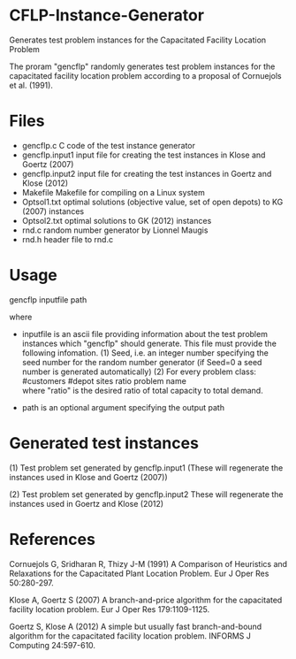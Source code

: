 # CFLP-Instance-Generator
Generates test problem instances for the Capacitated Facility Location Problem

The proram "gencflp" randomly generates test problem instances for the capacitated facility location problem according
to a proposal of Cornuejols et al. (1991).

# Files
- gencflp.c        C code of the test instance generator
- gencflp.input1   input file for creating the test instances in Klose and Goertz (2007)
- gencflp.input2   input file for creating the test instances in Goertz and Klose (2012)
- Makefile         Makefile for compiling on a Linux system
- Optsol1.txt      optimal solutions (objective value, set of open depots) to KG (2007) instances
- Optsol2.txt      optimal solutions to GK (2012) instances
- rnd.c            random number generator by Lionnel Maugis
- rnd.h            header file to rnd.c

# Usage
gencflp inputfile path
         
where
- inputfile is an ascii file providing information about the test problem instances which "gencflp" should generate.
  This file must provide the following infomation.
  (1) Seed, i.e. an integer number specifying the seed number for the random number generator (if Seed=0 a seed number
      is generated automatically)
  (2) For every problem class:
        #customers  #depot sites  ratio  problem name             
      where "ratio" is the desired ratio of total capacity to total demand.
  
- path is an optional argument specifying the output path          
          
# Generated test instances
(1) Test problem set generated by gencflp.input1 
    (These will regenerate the instances  used in Klose and Goertz (2007))

(2) Test problem set generated by gencflp.input2
    These will regenerate the instances used in Goertz and Klose (2012)
    
# References
Cornuejols G, Sridharan R, Thizy J-M (1991) A Comparison of Heuristics and Relaxations for the Capacitated Plant Location Problem. Eur J Oper Res 50:280-297.

Klose A, Goertz S (2007) A branch-and-price algorithm for the capacitated facility location problem. Eur J Oper Res 179:1109-1125.

Goertz S, Klose A (2012) A simple but usually fast branch-and-bound algorithm for the capacitated facility location problem. INFORMS J Computing 24:597-610.
	
  
